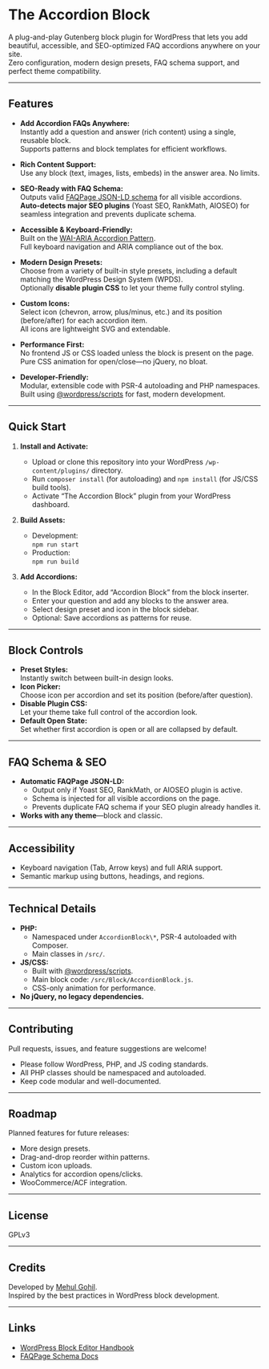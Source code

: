 # The Accordion Block

A plug-and-play Gutenberg block plugin for WordPress that lets you add beautiful, accessible, and SEO-optimized FAQ accordions anywhere on your site.  
Zero configuration, modern design presets, FAQ schema support, and perfect theme compatibility.

---

## Features

- **Add Accordion FAQs Anywhere:**  
  Instantly add a question and answer (rich content) using a single, reusable block.  
  Supports patterns and block templates for efficient workflows.

- **Rich Content Support:**  
  Use any block (text, images, lists, embeds) in the answer area. No limits.

- **SEO-Ready with FAQ Schema:**  
  Outputs valid [FAQPage JSON-LD schema](https://developers.google.com/search/docs/appearance/structured-data/faqpage) for all visible accordions.  
  **Auto-detects major SEO plugins** (Yoast SEO, RankMath, AIOSEO) for seamless integration and prevents duplicate schema.

- **Accessible & Keyboard-Friendly:**  
  Built on the [WAI-ARIA Accordion Pattern](https://www.w3.org/WAI/ARIA/apg/patterns/accordion/).  
  Full keyboard navigation and ARIA compliance out of the box.

- **Modern Design Presets:**  
  Choose from a variety of built-in style presets, including a default matching the WordPress Design System (WPDS).  
  Optionally **disable plugin CSS** to let your theme fully control styling.

- **Custom Icons:**  
  Select icon (chevron, arrow, plus/minus, etc.) and its position (before/after) for each accordion item.  
  All icons are lightweight SVG and extendable.

- **Performance First:**  
  No frontend JS or CSS loaded unless the block is present on the page.  
  Pure CSS animation for open/close—no jQuery, no bloat.

- **Developer-Friendly:**  
  Modular, extensible code with PSR-4 autoloading and PHP namespaces.  
  Built using [@wordpress/scripts](https://developer.wordpress.org/block-editor/reference-guides/packages/packages-scripts/) for fast, modern development.

---

## Quick Start

1. **Install and Activate:**
    - Upload or clone this repository into your WordPress `/wp-content/plugins/` directory.
    - Run `composer install` (for autoloading) and `npm install` (for JS/CSS build tools).
    - Activate “The Accordion Block” plugin from your WordPress dashboard.

2. **Build Assets:**
    - Development:  
      `npm run start`
    - Production:  
      `npm run build`

3. **Add Accordions:**
    - In the Block Editor, add “Accordion Block” from the block inserter.
    - Enter your question and add any blocks to the answer area.
    - Select design preset and icon in the block sidebar.
    - Optional: Save accordions as patterns for reuse.

---

## Block Controls

- **Preset Styles:**  
  Instantly switch between built-in design looks.
- **Icon Picker:**  
  Choose icon per accordion and set its position (before/after question).
- **Disable Plugin CSS:**  
  Let your theme take full control of the accordion look.
- **Default Open State:**  
  Set whether first accordion is open or all are collapsed by default.

---

## FAQ Schema & SEO

- **Automatic FAQPage JSON-LD:**  
  - Output only if Yoast SEO, RankMath, or AIOSEO plugin is active.
  - Schema is injected for all visible accordions on the page.
  - Prevents duplicate FAQ schema if your SEO plugin already handles it.
- **Works with any theme**—block and classic.

---

## Accessibility

- Keyboard navigation (Tab, Arrow keys) and full ARIA support.
- Semantic markup using buttons, headings, and regions.

---

## Technical Details

- **PHP:**  
  - Namespaced under `AccordionBlock\*`, PSR-4 autoloaded with Composer.
  - Main classes in `/src/`.
- **JS/CSS:**  
  - Built with [@wordpress/scripts](https://developer.wordpress.org/block-editor/reference-guides/packages/packages-scripts/).
  - Main block code: `/src/Block/AccordionBlock.js`.
  - CSS-only animation for performance.
- **No jQuery, no legacy dependencies.**

---

## Contributing

Pull requests, issues, and feature suggestions are welcome!

- Please follow WordPress, PHP, and JS coding standards.
- All PHP classes should be namespaced and autoloaded.
- Keep code modular and well-documented.

---

## Roadmap

Planned features for future releases:
- More design presets.
- Drag-and-drop reorder within patterns.
- Custom icon uploads.
- Analytics for accordion opens/clicks.
- WooCommerce/ACF integration.

---

## License

GPLv3

---

## Credits

Developed by [Mehul Gohil](https://mehulgohil.com/).  
Inspired by the best practices in WordPress block development.

---

## Links

- [WordPress Block Editor Handbook](https://developer.wordpress.org/block-editor/)
- [FAQPage Schema Docs](https://developers.google.com/search/docs/appearance/structured-data/faqpage)
